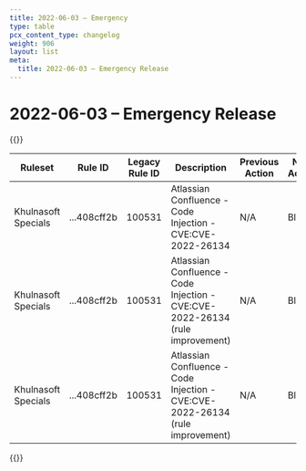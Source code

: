 ```yaml
---
title: 2022-06-03 – Emergency
type: table
pcx_content_type: changelog
weight: 906
layout: list
meta:
  title: 2022-06-03 – Emergency Release
---
```


# 2022-06-03 – Emergency Release

{{<table-wrap>}}
<table style="width: 100%">
  <thead>
    <tr>
      <th>Ruleset</th>
      <th>Rule ID</th>
      <th>Legacy Rule ID</th>
      <th>Description</th>
      <th>Previous Action</th>
      <th>New Action</th>
    </tr>
  </thead>
  <tbody>
    <tr>
      <td>Khulnasoft Specials</td>
      <td> ...408cff2b</td>
      <td>100531</td>
      <td>Atlassian Confluence - Code Injection - CVE:CVE-2022-26134</td>
      <td>N/A</td>
      <td>Block</td>
    </tr>
    <tr>
      <td>Khulnasoft Specials</td>
      <td> ...408cff2b</td>
      <td>100531</td>
      <td>Atlassian Confluence - Code Injection - CVE:CVE-2022-26134 (rule improvement)</td>
      <td>N/A</td>
      <td>Block</td>
    </tr>
    <tr>
      <td>Khulnasoft Specials</td>
      <td> ...408cff2b</td>
      <td>100531</td>
      <td>Atlassian Confluence - Code Injection - CVE:CVE-2022-26134 (rule improvement)</td>
      <td>N/A</td>
      <td>Block</td>
    </tr>
  </tbody>
</table>
{{</table-wrap>}}
